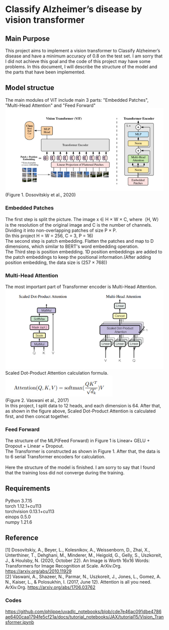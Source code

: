 # Classify Alzheimer’s disease by vision transformer
## Main Purpose

This project aims to implement a vision transformer to Classify Alzheimer’s disease and have a minimum accuracy of 0.8 on the test set. I am sorry that I did not achieve this goal and the code of this project may have some problems. In this document, I will describe the structure of the model and the parts that have been implemented.

## Model structue

The main modules of ViT include main 3 parts: "Embedded Patches", "Multi-Head Attention" and "Feed Forward"
![](images/ViT.png)</br>
(Figure 1. Dosovitskiy et al., 2020)</br>

### Embedded Patches

The first step is split the picture.
The image x ∈ H × W × C, where（H, W） is the resolution of the original image and C is the number of channels. Dividing it into non-overlapping patches of size P × P.</br>
(In this project H = W = 256, C = 3, P = 16)</br>
The second step is patch embedding.
Flatten the patches and map to D dimensions, which similar to BERT's word embedding operation.</br>
The Third step is position embedding.
1D position embeddings are added to the patch embeddings to keep the positional information.(After adding position embedding, the data size is (257 × 768))

### Multi-Head Attention

The most important part of Transformer encoder is Multi-Head Attention.
![](images/multihead.png)</br>
 Scaled Dot-Product Attention calculation formula.
![](images/attention_fomula.png)</br>
(Figure 2. Vaswani et al., 2017)</br>
In this project, I split data to 12 heads, and each dimension is 64. After that, as shown in the figure above, Scaled Dot-Product Attention is calculated first, and then concat together.

### Feed Forward
The structure of the MLP(Feed Forward) in Figure 1 is Linear+ GELU + Dropout + Linear + Dropout.</br>
The Transformer is constructed as shown in Figure 1. After that, the data is  to 6 serial Transformer encoders for calculation.</br>
</br>
Here the structure of the model is finished. I am sorry to say that I found that the training loss did not converge during the training.

## Requirements 
Python 3.7.15</br>
torch 1.12.1+cu113</br>
torchvision 0.13.1+cu113</br>
einops 0.5.0</br>
numpy 1.21.6


## Reference
[1]   Dosovitskiy, A., Beyer, L., Kolesnikov, A., Weissenborn, D., Zhai, X., Unterthiner, T., Dehghani, M., Minderer, M., Heigold, G., Gelly, S., Uszkoreit, J., &#38; Houlsby, N. (2020, October 22). An Image is Worth 16x16 Words: Transformers for Image Recognition at Scale. ArXiv.Org. https://arxiv.org/abs/2010.11929</br>
[2]   Vaswani, A., Shazeer, N., Parmar, N., Uszkoreit, J., Jones, L., Gomez, A. N., Kaiser, L., &#38; Polosukhin, I. (2017, June 12). Attention is all you need. ArXiv.Org. https://arxiv.org/abs/1706.03762

### Codes   
https://github.com/phlippe/uvadlc_notebooks/blob/cde7e46ac091dbe4786ae6400caa1794fe5cf21a/docs/tutorial_notebooks/JAX/tutorial15/Vision_Transformer.ipynb
